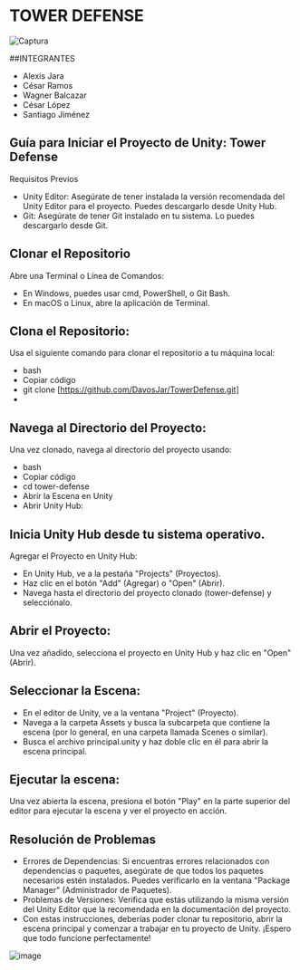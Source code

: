 # TOWER DEFENSE
![Captura](https://github.com/user-attachments/assets/a18540a9-a50d-460b-ada8-26dd44a3885c)

##INTEGRANTES
- Alexis Jara
- César Ramos
- Wagner Balcazar 
- César López
- Santiago Jiménez
## Guía para Iniciar el Proyecto de Unity: Tower Defense
Requisitos Previos
- Unity Editor: Asegúrate de tener instalada la versión recomendada del Unity Editor para el proyecto. Puedes descargarlo desde Unity Hub.
- Git: Asegúrate de tener Git instalado en tu sistema. Lo puedes descargarlo desde Git.

## Clonar el Repositorio
Abre una Terminal o Línea de Comandos:

- En Windows, puedes usar cmd, PowerShell, o Git Bash.
- En macOS o Linux, abre la aplicación de Terminal.

## Clona el Repositorio:

Usa el siguiente comando para clonar el repositorio a tu máquina local:
- bash
- Copiar código
- git clone [https://github.com/DavosJar/TowerDefense.git]
- 
## Navega al Directorio del Proyecto:

Una vez clonado, navega al directorio del proyecto usando:
- bash
- Copiar código
- cd tower-defense
- Abrir la Escena en Unity
- Abrir Unity Hub:

## Inicia Unity Hub desde tu sistema operativo.
Agregar el Proyecto en Unity Hub:

- En Unity Hub, ve a la pestaña "Projects" (Proyectos).
- Haz clic en el botón "Add" (Agregar) o "Open" (Abrir).
- Navega hasta el directorio del proyecto clonado (tower-defense) y selecciónalo.
  
## Abrir el Proyecto:

Una vez añadido, selecciona el proyecto en Unity Hub y haz clic en "Open" (Abrir).

## Seleccionar la Escena:

- En el editor de Unity, ve a la ventana "Project" (Proyecto).
- Navega a la carpeta Assets y busca la subcarpeta que contiene la escena (por lo general, en una carpeta llamada Scenes o similar).
- Busca el archivo principal.unity y haz doble clic en él para abrir la escena principal.
  
## Ejecutar la escena:

Una vez abierta la escena, presiona el botón "Play" en la parte superior del editor para ejecutar la escena y ver el proyecto en acción.

## Resolución de Problemas
- Errores de Dependencias: Si encuentras errores relacionados con dependencias o paquetes, asegúrate de que todos los paquetes necesarios estén instalados. Puedes verificarlo en la ventana "Package Manager" (Administrador de Paquetes).
- Problemas de Versiones: Verifica que estás utilizando la misma versión del Unity Editor que la recomendada en la documentación del proyecto.
- Con estas instrucciones, deberías poder clonar tu repositorio, abrir la escena principal y comenzar a trabajar en tu proyecto de Unity. ¡Espero que todo funcione perfectamente!

![image](https://github.com/user-attachments/assets/69aa6e6f-b3b5-4942-854c-8e26b65a9f9a)
